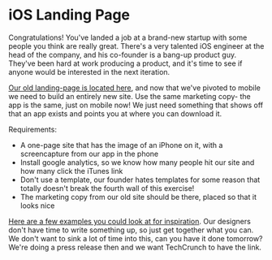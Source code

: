 # iOS Landing Page

Congratulations! You've landed a job at a brand-new startup with some people you think are really great. There's a very talented iOS engineer at the head of the company, and his co-founder is a bang-up product guy. They've been hard at work producing a product, and it's time to see if anyone would be interested in the next iteration.


[Our old landing-page is located here](http://www.ykombinator.com/), and now that we've pivoted to mobile we need to build an entirely new site. Use the same marketing copy- the app is the same, just on mobile now! We just need something that shows off that an app exists and points you at where you can download it.  

Requirements:
* A one-page site that has the image of an iPhone on it, with a screencapture from our app in the phone  
* Install google analytics, so we know how many people hit our site and how many click the iTunes link  
* Don't use a template, our founder hates templates for some reason that totally doesn't break the fourth wall of this exercise!  
* The marketing copy from our old site should be there, placed so that it looks nice

[Here are a few examples you could look at for inspiration](https://onepagelove.com/gallery/iphone-app). Our designers don't have time to write something up, so just get together what you can. We don't want to sink a lot of time into this, can you have it done tomorrow? We're doing a press release then and we want TechCrunch to have the link.
